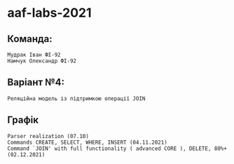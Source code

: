 # aaf-labs-2021

## Команда:
	Мудрак Іван ФІ-92
	Намчук Олександр ФІ-92

## Варіант №4:
	Реляційна модель із підтримкою операції JOIN

## Графік
    Parser realization (07.10)
    Commands CREATE, SELECT, WHERE, INSERT (04.11.2021)
    Command `JOIN' with full functionality ( advanced CORE ), DELETE, 80%+ (02.12.2021)
